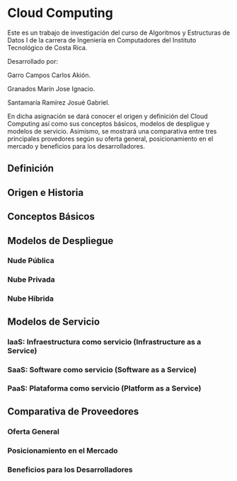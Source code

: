# Cloud Computing

Este es un trabajo de investigación del curso de Algoritmos y Estructuras de Datos I de la carrera de Ingeniería en Computadores del Instituto Tecnológico de Costa Rica.

Desarrollado por:

Garro Campos Carlos Akión.

Granados Marín Jose Ignacio.

Santamaría Ramírez Josué Gabriel.

En dicha asignación se dará conocer el origen y definición del Cloud Computing así como sus conceptos básicos, modelos de despligue y modelos de servicio. Asimismo, se mostrará una comparativa entre tres principales provedores según su oferta general, posicionamiento en el mercado y beneficios para los desarrolladores.

## Definición

## Origen e Historia

## Conceptos Básicos

## Modelos de Despliegue

### Nude Pública

### Nube Privada

### Nube Híbrida

## Modelos de Servicio

### IaaS: Infraestructura como servicio (Infrastructure as a Service)

### SaaS: Software como servicio (Software as a Service)

### PaaS: Plataforma como servicio (Platform as a Service)

## Comparativa de Proveedores

### Oferta General

### Posicionamiento en el Mercado

### Beneficios para los Desarrolladores
